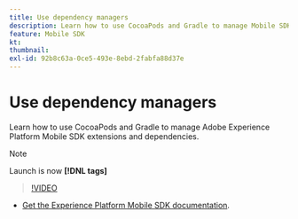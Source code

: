 ```yaml
---
title: Use dependency managers
description: Learn how to use CocoaPods and Gradle to manage Mobile SDK extensions and dependencies. 
feature: Mobile SDK
kt: 
thumbnail:
exl-id: 92b8c63a-0ce5-493e-8ebd-2fabfa88d37e
---
```

# Use dependency managers

Learn how to use CocoaPods and Gradle to manage Adobe Experience Platform Mobile SDK extensions and dependencies. 

>[!NOTE]
>
> Launch is now **[!DNL tags]**

>[!VIDEO](https://video.tv.adobe.com/v/26263/?quality=12&learn=on)

* [Get the Experience Platform Mobile SDK documentation](https://aep-sdks.gitbook.io/docs/getting-started/get-the-sdk).
